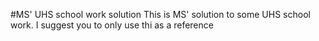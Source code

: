 #MS' UHS school work solution
This is MS' solution to some UHS school work.
I suggest you to only use thi as a reference
